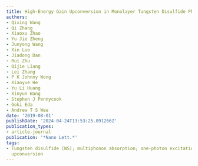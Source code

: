 ```yaml
---
title: High-Energy Gain Upconversion in Monolayer Tungsten Disulfide Photodetectors
authors:
- Qixing Wang
- Qi Zhang
- Xiaoxu Zhao
- Yu Jie Zheng
- Junyong Wang
- Xin Luo
- Jiadong Dan
- Rui Zhu
- Qijie Liang
- Lei Zhang
- P K Johnny Wong
- Xiaoyue He
- Yu Li Huang
- Xinyun Wang
- Stephen J Pennycook
- Goki Eda
- Andrew T S Wee
date: '2019-08-01'
publishDate: '2024-04-24T13:53:25.091266Z'
publication_types:
- article-journal
publication: '*Nano Lett.*'
tags:
- Tungsten disulfide (WS); multiphonon absorption; one-photon excitation; photodetectors;
  upconversion
---
```

